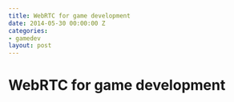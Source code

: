 ```yaml
---
title: WebRTC for game development
date: 2014-05-30 00:00:00 Z
categories:
- gamedev
layout: post
---
```


# WebRTC for game development

